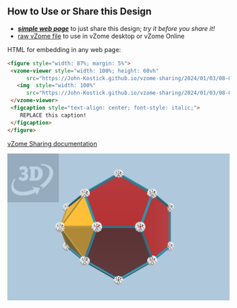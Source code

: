
## How to Use or Share this Design

 - [***simple web page***](<https://John-Kostick.github.io/vzome-sharing/2024/01/03/08-01-57-J58-Augmented-dodecahedron-Golden/>) to just share this design; *try it before you share it!*
 - [raw vZome file](<https://raw.githubusercontent.com/John-Kostick/vzome-sharing/main/2024/01/03/08-01-57-J58-Augmented-dodecahedron-Golden/J58-Augmented-dodecahedron-Golden.vZome>) to use in vZome desktop or vZome Online
 
 HTML for embedding in any web page:
 ```html
<figure style="width: 87%; margin: 5%">
  <vzome-viewer style="width: 100%; height: 60vh"
       src="https://John-Kostick.github.io/vzome-sharing/2024/01/03/08-01-57-J58-Augmented-dodecahedron-Golden/J58-Augmented-dodecahedron-Golden.vZome" >
    <img  style="width: 100%"
       src="https://John-Kostick.github.io/vzome-sharing/2024/01/03/08-01-57-J58-Augmented-dodecahedron-Golden/J58-Augmented-dodecahedron-Golden.png" >
  </vzome-viewer>
  <figcaption style="text-align: center; font-style: italic;">
     REPLACE this caption!
  </figcaption>
</figure>
 ```

[vZome Sharing documentation](https://vzome.github.io/vzome/sharing.html#how-it-works)

![Image](<J58-Augmented-dodecahedron-Golden.png>)

